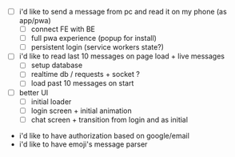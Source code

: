 - [ ] i'd like to send a message from pc and read it on my phone (as app/pwa)
  - [ ] connect FE with BE
  - [ ] full pwa experience (popup for install)
  - [ ] persistent login (service workers state?)
- [ ] i'd like to read last 10 messages on page load + live messages
  - [ ] setup database
  - [ ] realtime db / requests + socket ?
  - [ ] load past 10 messages on start
- [ ] better UI
  - [ ] initial loader
  - [ ] login screen + initial animation
  - [ ] chat screen + transition from login and as initial
- i'd like to have authorization based on google/email
- i'd like to have emoji's message parser